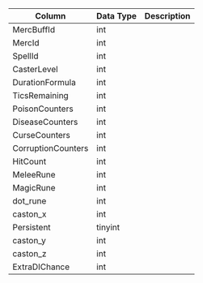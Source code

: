 | Column             | Data Type | Description |
| ------------------ | --------- | ----------- |
| MercBuffId         | int       |             |
| MercId             | int       |             |
| SpellId            | int       |             |
| CasterLevel        | int       |             |
| DurationFormula    | int       |             |
| TicsRemaining      | int       |             |
| PoisonCounters     | int       |             |
| DiseaseCounters    | int       |             |
| CurseCounters      | int       |             |
| CorruptionCounters | int       |             |
| HitCount           | int       |             |
| MeleeRune          | int       |             |
| MagicRune          | int       |             |
| dot_rune           | int       |             |
| caston_x           | int       |             |
| Persistent         | tinyint   |             |
| caston_y           | int       |             |
| caston_z           | int       |             |
| ExtraDIChance      | int       |             |